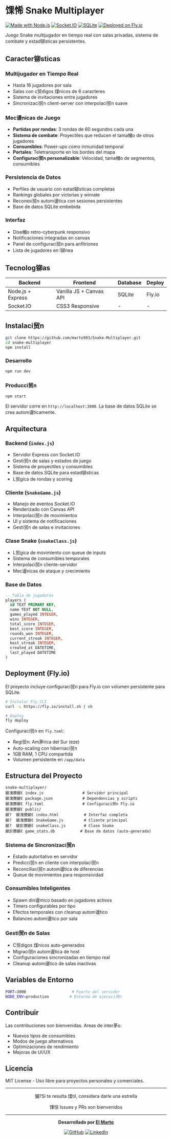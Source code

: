 # 馃悕 Snake Multiplayer

[![Made with Node.js](https://img.shields.io/badge/Made%20with-Node.js-339933?style=flat-square&logo=node.js)](https://nodejs.org/)
[![Socket.IO](https://img.shields.io/badge/Real--time-Socket.IO-010101?style=flat-square&logo=socket.io)](https://socket.io/)
[![SQLite](https://img.shields.io/badge/Database-SQLite-003B57?style=flat-square&logo=sqlite)](https://sqlite.org/)
[![Deployed on Fly.io](https://img.shields.io/badge/Deployed-Fly.io-8B5CF6?style=flat-square)](https://fly.io/)

Juego Snake multijugador en tiempo real con salas privadas, sistema de combate y estad铆sticas persistentes.

## Caracter铆sticas

### Multijugador en Tiempo Real
- Hasta 16 jugadores por sala
- Salas con c贸digos 煤nicos de 6 caracteres
- Sistema de invitaciones entre jugadores
- Sincronizaci贸n client-server con interpolaci贸n suave

### Mec谩nicas de Juego
- **Partidas por rondas**: 3 rondas de 60 segundos cada una
- **Sistema de combate**: Proyectiles que reducen el tama帽o de otros jugadores
- **Consumibles**: Power-ups como inmunidad temporal
- **Portales**: Teletransporte en los bordes del mapa
- **Configuraci贸n personalizable**: Velocidad, tama帽o de segmentos, consumibles

### Persistencia de Datos
- Perfiles de usuario con estad铆sticas completas
- Rankings globales por victorias y winrate
- Reconexi贸n autom谩tica con sesiones persistentes
- Base de datos SQLite embebida

### Interfaz
- Dise帽o retro-cyberpunk responsivo
- Notificaciones integradas en canvas
- Panel de configuraci贸n para anfitriones
- Lista de jugadores en l铆nea

## Tecnolog铆as

| Backend | Frontend | Database | Deploy |
|---------|----------|----------|---------|
| Node.js + Express | Vanilla JS + Canvas API | SQLite | Fly.io |
| Socket.IO | CSS3 Responsive | - | - |

## Instalaci贸n

```bash
git clone https://github.com/marto993/Snake-Multiplayer.git
cd snake-multiplayer
npm install
```

### Desarrollo
```bash
npm run dev
```

### Producci贸n
```bash
npm start
```

El servidor corre en `http://localhost:3000`. La base de datos SQLite se crea autom谩ticamente.

## Arquitectura

### Backend (`index.js`)
- Servidor Express con Socket.IO
- Gesti贸n de salas y estados de juego
- Sistema de proyectiles y consumibles
- Base de datos SQLite para estad铆sticas
- L贸gica de rondas y scoring

### Cliente (`SnakeGame.js`)
- Manejo de eventos Socket.IO
- Renderizado con Canvas API
- Interpolaci贸n de movimientos
- UI y sistema de notificaciones
- Gesti贸n de salas e invitaciones

### Clase Snake (`snakeClass.js`)
- L贸gica de movimiento con queue de inputs
- Sistema de consumibles temporales
- Interpolaci贸n cliente-servidor
- Mec谩nicas de ataque y crecimiento

### Base de Datos
```sql
-- Tabla de jugadores
players (
  id TEXT PRIMARY KEY,
  name TEXT NOT NULL,
  games_played INTEGER,
  wins INTEGER,
  total_score INTEGER,
  best_score INTEGER,
  rounds_won INTEGER,
  current_streak INTEGER,
  best_streak INTEGER,
  created_at DATETIME,
  last_played DATETIME
)
```

## Deployment (Fly.io)

El proyecto incluye configuraci贸n para Fly.io con volumen persistente para SQLite.

```bash
# Instalar Fly CLI
curl -L https://fly.io/install.sh | sh

# Deploy
fly deploy
```

Configuraci贸n en `fly.toml`:
- Regi贸n: Am茅rica del Sur (eze)
- Auto-scaling con hibernaci贸n
- 1GB RAM, 1 CPU compartida
- Volumen persistente en `/app/data`

## Estructura del Proyecto

```
snake-multiplayer/
鈹溾攢鈹€ index.js                 # Servidor principal
鈹溾攢鈹€ package.json             # Dependencias y scripts
鈹溾攢鈹€ fly.toml                 # Configuraci贸n Fly.io
鈹溾攢鈹€ public/
鈹?  鈹溾攢鈹€ index.html           # Interfaz completa
鈹?  鈹溾攢鈹€ SnakeGame.js         # Cliente principal
鈹?  鈹斺攢鈹€ snakeClass.js        # Clase Snake
鈹斺攢鈹€ game_stats.db           # Base de datos (auto-generada)
```


### Sistema de Sincronizaci贸n
- Estado autoritativo en servidor
- Predicci贸n en cliente con interpolaci贸n
- Reconciliaci贸n autom谩tica de diferencias
- Queue de movimientos para responsividad

### Consumibles Inteligentes
- Spawn din谩mico basado en jugadores activos
- Timers configurables por tipo
- Efectos temporales con cleanup autom谩tico
- Balanceo autom谩tico por sala

### Gesti贸n de Salas
- C贸digos 煤nicos auto-generados
- Migraci贸n autom谩tica de host
- Configuraciones sincronizadas en tiempo real
- Cleanup autom谩tico de salas inactivas

## Variables de Entorno

```bash
PORT=3000                    # Puerto del servidor
NODE_ENV=production         # Entorno de ejecuci贸n
```

## Contribuir

Las contribuciones son bienvenidas. Areas de inter茅s:
- Nuevos tipos de consumibles
- Modos de juego alternativos
- Optimizaciones de rendimiento
- Mejoras de UI/UX

## Licencia

MIT License - Uso libre para proyectos personales y comerciales.

---

<div align="center">

猸?Si te resulta 煤til, considera darle una estrella

馃悰 Issues y PRs son bienvenidos

---

**Desarrollado por [El Marto](https://github.com/marto993)**

[![GitHub](https://img.shields.io/badge/GitHub-marto993-100000?style=flat-square&logo=github)](https://github.com/marto993)
[![LinkedIn](https://img.shields.io/badge/LinkedIn-Martin%20Di%20Geronimo-0077B5?style=flat-square&logo=linkedin)](https://www.linkedin.com/in/martin-di-geronimo-29a06b17b)

</div>